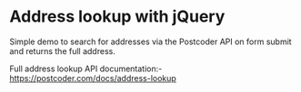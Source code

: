 # Address lookup with jQuery
Simple demo to search for addresses via the Postcoder API on form submit and returns the full address.

Full address lookup API documentation:-
https://postcoder.com/docs/address-lookup

